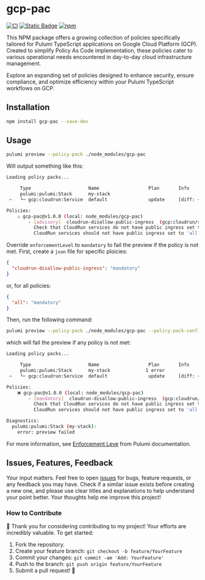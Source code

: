 # gcp-pac

[![CI](https://github.com/losisin/gcp-pac/actions/workflows/ci.yaml/badge.svg?branch=main)](https://github.com/losisin/gcp-pac/actions/workflows/ci.yaml)
[![Static Badge](https://img.shields.io/badge/license-Apache%20V2-blue.svg)](https://github.com/losisin/gcp-pac/blob/main/LICENSE)
[![npm](https://img.shields.io/npm/v/gcp-pac)](https://www.npmjs.com/package/gcp-pac)
<!-- [![NPM total downloads](https://img.shields.io/npm/dt/gcp-pac.svg?style=flat)] -->

This NPM package offers a growing collection of policies specifically tailored for Pulumi TypeScript applications on Google Cloud Platform (GCP). Created to simplify Policy As Code implementation, these policies cater to various operational needs encountered in day-to-day cloud infrastructure management.

Explore an expanding set of policies designed to enhance security, ensure compliance, and optimize efficiency within your Pulumi TypeScript workflows on GCP.

## Installation

```bash
npm install gcp-pac --save-dev
```

## Usage

```bash
pulumi preview --policy-pack ./node_modules/gcp-pac
```

Will output something like this:

```bash
Loading policy packs...

     Type                     Name                  Plan       Info
     pulumi:pulumi:Stack      my-stack             
 ~   └─ gcp:cloudrun:Service  default               update     [diff: ~metadata,template]

Policies:
    ⚠️ gcp-pac@v1.0.0 (local: node_modules/gcp-pac)
        - [advisory]  cloudrun-disallow-public-ingress  (gcp:cloudrun/service:Service: default)
          Check that CloudRun services do not have public ingress set to 'all'.
          CloudRun services should not have public ingress set to 'all'. Use a load balancer instead.
```

Override `enforcementLevel` to `mandatory` to fail the preview if the policy is not met. First, create a `json` file for specific ploicies:

```json
{
  "cloudrun-disallow-public-ingress": "mandatory"
}
```

or, for all policies:

```json
{
  "all": "mandatory"
}
```

Then, run the following command:

```bash
pulumi preview --policy-pack ./node_modules/gcp-pac --policy-pack-config policy.json
```

which will fail the preview if any policy is not met:

```bash
Loading policy packs...

     Type                     Name                  Plan       Info
     pulumi:pulumi:Stack      my-stack             1 error
 ~   └─ gcp:cloudrun:Service  default               update     [diff: ~metadata,template]

Policies:
    ❌ gcp-pac@v1.0.0 (local: node_modules/gcp-pac)
        - [mandatory]  cloudrun-disallow-public-ingress  (gcp:cloudrun/service:Service: default)
          Check that CloudRun services do not have public ingress set to 'all'.
          CloudRun services should not have public ingress set to 'all'. Use a load balancer instead.

Diagnostics:
  pulumi:pulumi:Stack (my-stack):
    error: preview failed
```

For more information, see [Enforcement Leve](https://www.pulumi.com/docs/using-pulumi/crossguard/configuration/#enforcement-level) from Pulumi documentation.

## Issues, Features, Feedback

Your input matters. Feel free to open [issues](https://github.com/losisin/gcp-pac/issues) for bugs, feature requests, or any feedback you may have. Check if a similar issue exists before creating a new one, and please use clear titles and explanations to help understand your point better. Your thoughts help me improve this project!

### How to Contribute

🌟 Thank you for considering contributing to my project! Your efforts are incredibly valuable. To get started:

1. Fork the repository.
2. Create your feature branch: `git checkout -b feature/YourFeature`
3. Commit your changes: `git commit -am 'Add: YourFeature'`
4. Push to the branch: `git push origin feature/YourFeature`
5. Submit a pull request! 🚀
